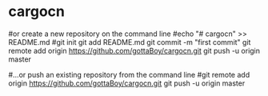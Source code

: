# cargocn
#or create a new repository on the command line
#echo "# cargocn" >> README.md
#git init
git add README.md
git commit -m "first commit"
git remote add origin https://github.com/gottaBoy/cargocn.git
git push -u origin master

#…or push an existing repository from the command line
#git remote add origin https://github.com/gottaBoy/cargocn.git
git push -u origin master